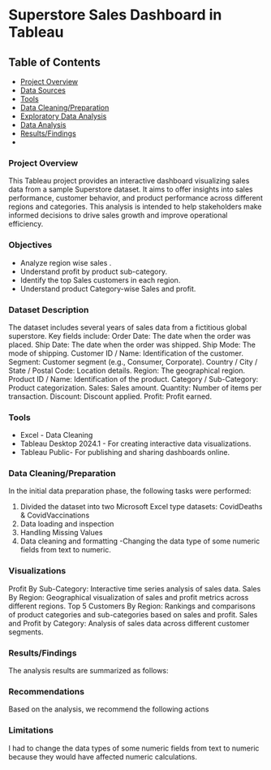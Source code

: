 # Superstore Sales Dashboard in Tableau


## Table of Contents
- [Project Overview](#project-overview)
- [Data Sources](#data-sources)
- [Tools](#tools)
- [Data Cleaning/Preparation](#data-cleaning-preparation)
- [Exploratory Data Analysis](#exploratory-data-analysis)
- [Data Analysis](#data-analysis)
- [Results/Findings](#results-findings)
- 


### Project Overview
This Tableau project provides an interactive dashboard visualizing sales data from a sample Superstore dataset. It aims to offer insights into sales performance, customer behavior, and product performance across different regions and categories. This analysis is intended to help stakeholders make informed decisions to drive sales growth and improve operational efficiency.

### Objectives
- Analyze region wise sales .
- Understand profit by product sub-category.
- Identify the top Sales customers in each region.
- Understand product Category-wise Sales and profit.

### Dataset Description
The dataset includes several years of sales data from a fictitious global superstore.
Key fields include:
Order Date: The date when the order was placed.
Ship Date: The date when the order was shipped.
Ship Mode: The mode of shipping.
Customer ID / Name: Identification of the customer.
Segment: Customer segment (e.g., Consumer, Corporate).
Country / City / State / Postal Code: Location details.
Region: The geographical region.
Product ID / Name: Identification of the product.
Category / Sub-Category: Product categorization.
Sales: Sales amount.
Quantity: Number of items per transaction.
Discount: Discount applied.
Profit: Profit earned.

### Tools
- Excel -  Data Cleaning
- Tableau Desktop 2024.1 - For creating interactive data visualizations.
- Tableau Public- For publishing and sharing dashboards online.

### Data Cleaning/Preparation
In the initial data preparation phase, the following tasks were performed:
1. Divided the dataset into two Microsoft Excel type datasets: CovidDeaths & CovidVaccinations
2. Data loading and inspection
3. Handling Missing Values
4. Data cleaning and formatting -Changing the data type of some numeric fields from text to numeric.


### Visualizations
Profit By Sub-Category: Interactive time series analysis of sales data.
Sales By Region: Geographical visualization of sales and profit metrics across different regions.
Top 5 Customers By Region: Rankings and comparisons of product categories and sub-categories based on sales and profit.
Sales and Profit by Category: Analysis of sales data across different customer segments.


 ### Results/Findings
The analysis results are summarized as follows:


### Recommendations
Based on the analysis, we recommend the following actions


### Limitations
I had to change the data types of some numeric fields from text to numeric because they would have affected numeric calculations.














  

